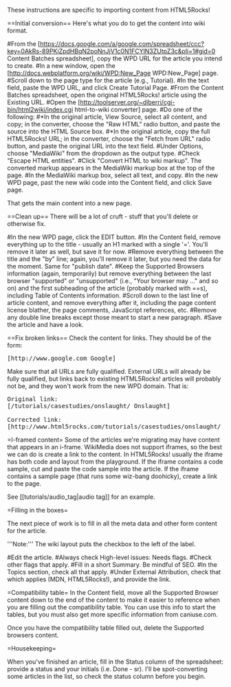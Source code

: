 These instructions are specific to importing content from HTML5Rocks!

==Initial conversion==
Here's what you do to get the content into wiki format.

#From the [https://docs.google.com/a/google.com/spreadsheet/ccc?key=0AkRs-89PKiZpdHBqN2poNnJjV1c0N1FCYlN3ZUtpZ3c&pli=1#gid=0 Content Batches spreadsheet], copy the WPD URL for the article you intend to create.
#In a new window, open the [http://docs.webplatform.org/wiki/WPD:New_Page WPD:New_Page] page.
#Scroll down to the page type for the article (e.g., Tutorial).
#In the text field, paste the WPD URL, and click Create Tutorial Page.
#From the Content Batches spreadsheet, open the original HTML5Rocks! article using the Existing URL.
#Open the [http://toolserver.org/~diberri/cgi-bin/html2wiki/index.cgi html-to-wiki converter] page.
#Do one of the following:
#*In the original article, View Source, select all content, and copy; in the converter, choose the "Raw HTML" radio button, and paste the source into the HTML Source box.
#*In the original article, copy the full HTML5Rocks! URL; in the converter, choose the "Fetch from URL" radio button, and paste the original URL into the text field.
#Under Options, choose "MediaWiki" from the dropdown as the output type. 
#Check "Escape HTML entities".
#Click "Convert HTML to wiki markup". The converted markup appears in the MediaWiki markup box at the top of the page.
#In the MediaWiki markup box, select all text, and copy.
#In the new WPD page, past the new wiki code into the Content field, and click Save page.

That gets the main content into a new page.

==Clean up==
There will be a lot of cruft - stuff that you'll delete or otherwise fix.

#In the new WPD page, click the EDIT button.
#In the Content field, remove everything up to the title - usually an H1 marked with a single '='. You'll remove it later as well, but save it for now.
#Remove everything between the title and the "by" line; again, you'll remove it later, but you need the data for the moment. Same for "publish date".
#Keep the Supported Browsers information (again, temporarily) but remove everything between the last browser "supported" or "unsupported" (i.e., "Your browser may ..." and so on) and the first subheading of the article (probably marked with ==s), including Table of Contents information.
#Scroll down to the last line of article content, and remove everything after it, including the page content license blather, the page comments, JavaScript references, etc.
#Remove any double line breaks except those meant to start a new paragraph.
#Save the article and have a look.


==Fix broken links==
Check the content for links. They should be of the form: 
<pre>[http://www.google.com Google]</pre>

Make sure that all URLs are fully qualified. External URLs will already be fully qualified, but links back to existing HTML5Rocks! articles will probably not be, and they won't work from the new WPD domain. That is:

<pre>
Original link:
[/tutorials/casestudies/onslaught/ Onslaught]

Corrected link:
[http://www.html5rocks.com/tutorials/casestudies/onslaught/ Onslaught]
</pre>

=I-framed content=
Some of the articles we're migrating may have content that appears in an i-frame. WikiMedia does not support iframes, so the best we can do is create a link to the content. In HTML5Rocks! usually the iframe has both code and layout from the playground. If the iframe contains a code sample, cut and paste the code sample into the article. If the iframe contains a sample page (that runs some wiz-bang doohicky), create a link to the page. 

See [[tutorials/audio_tag|audio tag]] for an example. 

=Filling in the boxes=

The next piece of work is to fill in all the meta data and other form content for the article.

'''Note:''' The wiki layout puts the checkbox to the left of the label.

#Edit the article.
#Always check High-level issues: Needs flags.
#Check other flags that apply.
#Fill in a short Summary. Be mindful of SEO.
#In the Topics section, check all that apply.
#Under External Attribution, check that which applies (MDN, HTML5Rocks!), and provide the link.

=Compatibility table=
In the Content field, move all the Supported Browser content down to the end of the content to make it easier to reference when you are filling out the compatibility table. You can use this info to start the tables, but you must also get more specific information from caniuse.com.

Once you have the compatibility table filled out, delete the Supported browsers content.

=Housekeeping=

When you've finished an article, fill in the Status column of the spreadsheet: provide a status and your initials (i.e. Done - sr). I'll be spot-converting some articles in the list, so check the status column before you begin.